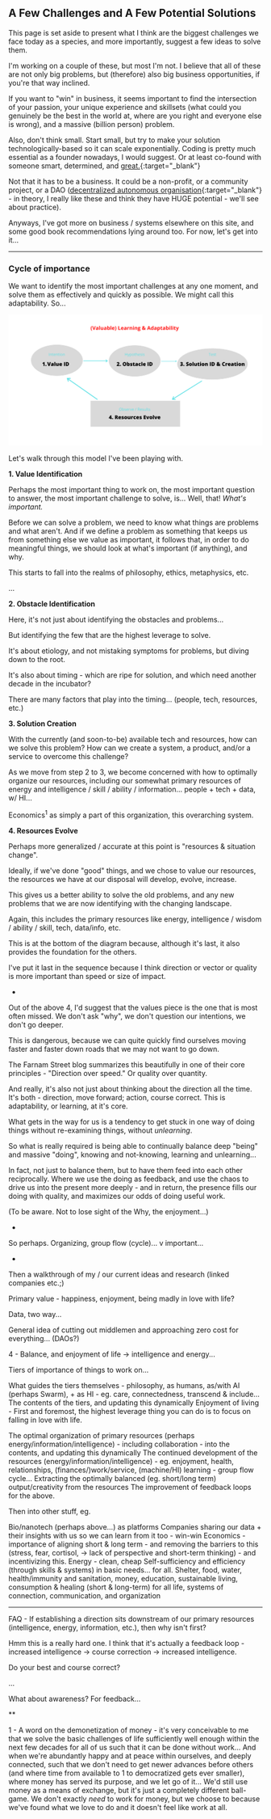 ## A Few Challenges and A Few Potential Solutions

This page is set aside to present what I think are the biggest challenges we face today as a species, and more importantly, suggest a few ideas to solve them.

I'm working on a couple of these, but most I'm not. I believe that all of these are not only big problems, but (therefore) also big business opportunities, if you're that way inclined.

If you want to "win" in business, it seems important to find the intersection of your passion, your unique experience and skillsets (what could you genuinely be the best in the world at, where are you right and everyone else is wrong), and a massive (billion person) problem.

Also, don't think small. Start small, but try to make your solution technologically-based so it can scale exponentially. Coding is pretty much essential as a founder nowadays, I would suggest. Or at least co-found with someone smart, determined, and [great.](http://www.paulgraham.com/gh.html){:target="_blank"} 

Not that it has to be a business. It could be a non-profit, or a community project, or a DAO ([decentralized autonomous organisation](https://en.wikipedia.org/wiki/Decentralized_autonomous_organization){:target="_blank"} - in theory, I really like these and think they have HUGE potential - we'll see about practice).

Anyways, I've got more on business / systems elsewhere on this site, and some good book recommendations lying around too. For now, let's get into it...

***

### Cycle of importance

We want to identify the most important challenges at any one moment, and solve them as effectively and quickly as possible. We might call this adaptability. So...

![Image](valuable_adaptability.png)

Let's walk through this model I've been playing with.

**1. Value Identification**

Perhaps the most important thing to work on, the most important question to answer, the most important challenge to solve, is... Well, that! *What's important.*

Before we can solve a problem, we need to know what things are problems and what aren't. And if we define a problem as something that keeps us from something else we value as important, it follows that, in order to do meaningful things, we should look at what's important (if anything), and why.

This starts to fall into the realms of philosophy, ethics, metaphysics, etc.

...






**2. Obstacle Identification**

Here, it's not just about identifying the obstacles and problems...

But identifying the few that are the highest leverage to solve.

It's about etiology, and not mistaking symptoms for problems, but diving down to the root.

It's also about timing - which are ripe for solution, and which need another decade in the incubator?

There are many factors that play into the timing... (people, tech, resources, etc.)



**3. Solution Creation**

With the currently (and soon-to-be) available tech and resources, how can we solve this problem? How can we create a system, a product, and/or a service to overcome this challenge?

As we move from step 2 to 3, we become concerned with how to optimally organize our resources, including our somewhat primary resources of energy and intelligence / skill / ability / information... people + tech + data, w/ HI... 

Economics<sup>1</sup> as simply a part of this organization, this overarching system.









**4. Resources Evolve**

Perhaps more generalized / accurate at this point is "resources & situation change".

Ideally, if we've done "good" things, and we chose to value our resources, the resources we have at our disposal will develop, evolve, increase.

This gives us a better ability to solve the old problems, and any new problems that we are now identifying with the changing landscape.

Again, this includes the primary resources like energy, intelligence / wisdom / ability / skill, tech, data/info, etc.

This is at the bottom of the diagram because, although it's last, it also provides the foundation for the others.

I've put it last in the sequence because I think direction or vector or quality is more important than speed or size of impact.

*
Out of the above 4, I'd suggest that the values piece is the one that is most often missed. We don't ask "why", we don't question our intentions, we don't go deeper.

This is dangerous, because we can quite quickly find ourselves moving faster and faster down roads that we may not want to go down.

The Farnam Street blog summarizes this beautifully in one of their core principles - "Direction over speed." Or quality over quantity.

And really, it's also not just about thinking about the direction all the time. It's both - direction, move forward; action, course correct. This is adaptability, or learning, at it's core.

What gets in the way for us is a tendency to get stuck in one way of doing things without re-examining things, without *unlearning*.

So what is really required is being able to continually balance deep "being" and massive "doing", knowing and not-knowing, learning and unlearning...

In fact, not just to balance them, but to have them feed into each other reciprocally. Where we use the doing as feedback, and use the chaos to drive us into the present more deeply - and in return, the presence fills our doing with quality, and maximizes our odds of doing useful work.

(To be aware. Not to lose sight of the Why, the enjoyment...)

*
So perhaps. Organizing, group flow (cycle)... v important... 




*
Then a walkthrough of my / our current ideas and research (linked companies etc.;)


Primary value - happiness, enjoyment, being madly in love with life?

Data, two way...

General idea of cutting out middlemen and approaching zero cost for everything... (DAOs?)

4 - Balance, and enjoyment of life -> intelligence and energy... 




Tiers of importance of things to work on… 

What guides the tiers themselves - philosophy, as humans, as/with AI (perhaps Swarm), + as HI - eg. care, connectedness, transcend & include… 
The contents of the tiers, and updating this dynamically
Enjoyment of living - First and foremost, the highest leverage thing you can do is to focus on falling in love with life.

The optimal organization of primary resources (perhaps energy/information/intelligence) - including collaboration - into the contents, and updating this dynamically
The continued development of the resources (energy/information/intelligence) - eg. enjoyment, health, relationships, (finances/)work/service, (machine/HI) learning - group flow cycle… 
Extracting the optimally balanced (eg. short/long term) output/creativity from the resources
The improvement of feedback loops for the above.

Then into other stuff, eg.

Bio/nanotech (perhaps above…) as platforms
Companies sharing our data + their insights with us so we can learn from it too - win-win
Economics - importance of aligning short & long term - and removing the barriers to this (stress, fear, cortisol, -> lack of perspective and short-term thinking) - and incentivizing this.
Energy - clean, cheap
Self-sufficiency and efficiency (through skills & systems) in basic needs… for all. Shelter, food, water, health/immunity and sanitation, money, education, sustainable living, consumption & healing (short & long-term) for all life, systems of connection, communication, and organization





***

FAQ - If establishing a direction sits downstream of our primary resources (intelligence, energy, information, etc.), then why isn't first?

Hmm this is a really hard one. I think that it's actually a feedback loop - increased intelligence -> course correction -> increased intelligence. 

Do your best and course correct?


...


What about awareness? For feedback... 


**

1 - A word on the demonetization of money - it's very conceivable to me that we solve the basic challenges of life sufficiently well enough within the next few decades for all of us such that it can be done without work... And when we're abundantly happy and at peace within ourselves, and deeply connected, such that we don't need to get newer advances before others (and where time from available to 1 to democratized gets ever smaller), where money has served its purpose, and we let go of it... We'd still use money as a means of exchange, but it's just a completely different ball-game. We don't exactly *need* to work for money, but we choose to because we've found what we love to do and it doesn't feel like work at all.

